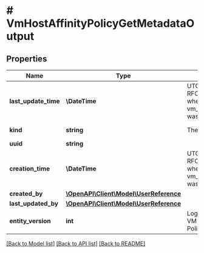# # VmHostAffinityPolicyGetMetadataOutput

## Properties

Name | Type | Description | Notes
------------ | ------------- | ------------- | -------------
**last_update_time** | **\DateTime** | UTC date and time in RFC-3339 format when vm_host_affinity_policy was last updated. | [optional]
**kind** | **string** | The kind name. | [optional] [default to 'vm_host_affinity_policy']
**uuid** | **string** |  | [optional]
**creation_time** | **\DateTime** | UTC date and time in RFC-3339 format when vm_host_affinity_policy was created. | [optional]
**created_by** | [**\OpenAPI\Client\Model\UserReference**](UserReference.md) |  | [optional]
**last_updated_by** | [**\OpenAPI\Client\Model\UserReference**](UserReference.md) |  | [optional]
**entity_version** | **int** | Logical timestamp of VM Host Affinity Policy. | [optional]

[[Back to Model list]](../../README.md#models) [[Back to API list]](../../README.md#endpoints) [[Back to README]](../../README.md)
